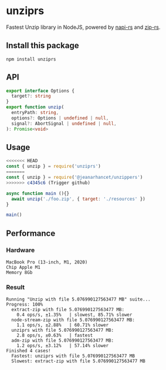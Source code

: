 # unziprs

Fastest Unzip library in NodeJS, powered by [napi-rs](https://napi.rs) and [zip-rs](https://github.com/zip-rs/zip).

## Install this package

```
npm install unziprs
```

## API

```ts
export interface Options {
  target?: string
}
export function unzip(
  entryPath: string,
  options?: Options | undefined | null,
  signal?: AbortSignal | undefined | null,
): Promise<void>
```

## Usage

```js
<<<<<<< HEAD
const { unzip } = require('unziprs')
=======
const { unzip } = require('@jeanarhancet/unzippers')
>>>>>>> c4345c6 (Trigger github)

async function main (){}
  await unzip('./foo.zip', { target: './resources' })
}

main()
```

## Performance

### Hardware

```
MacBook Pro (13-inch, M1, 2020)
Chip Apple M1
Memory 8Gb
```

### Result

```
Running "Unzip with file 5.076990127563477 MB" suite...
Progress: 100%
  extract-zip with file 5.076990127563477 MB:
    0.4 ops/s, ±1.35%   | slowest, 85.71% slower
  node-stream-zip with file 5.076990127563477 MB:
    1.1 ops/s, ±2.88%   | 60.71% slower
  unziprs with file 5.076990127563477 MB:
    2.8 ops/s, ±0.63%   | fastest
  adm-zip with file 5.076990127563477 MB:
    1.2 ops/s, ±3.12%   | 57.14% slower
Finished 4 cases!
  Fastest: unziprs with file 5.076990127563477 MB
  Slowest: extract-zip with file 5.076990127563477 MB
```
